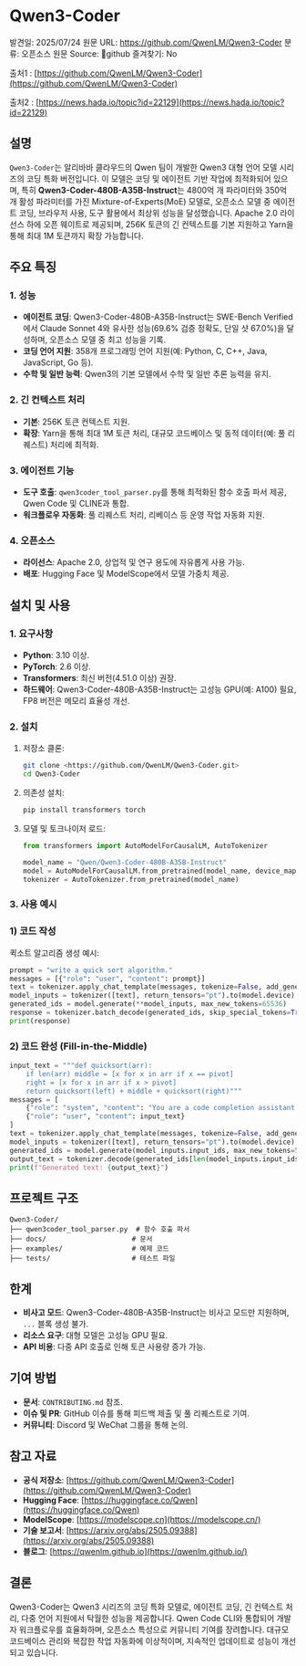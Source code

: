# Qwen3-Coder

발견일: 2025/07/24
원문 URL: https://github.com/QwenLM/Qwen3-Coder
분류: 오픈소스
원문 Source: 🔗github
즐겨찾기: No

[](https://opengraph.githubassets.com/feff673376d465a16cb6bb5a55fec3592b0fce95d6fd14a5ce8bb4ef2ce42ce3/QwenLM/Qwen3-Coder)

출처1 : [https://github.com/QwenLM/Qwen3-Coder](https://github.com/QwenLM/Qwen3-Coder)

출처2 : [https://news.hada.io/topic?id=22129](https://news.hada.io/topic?id=22129)

## 설명

`Qwen3-Coder`는 알리바바 클라우드의 Qwen 팀이 개발한 Qwen3 대형 언어 모델 시리즈의 코딩 특화 버전입니다. 이 모델은 코딩 및 에이전트 기반 작업에 최적화되어 있으며, 특히 **Qwen3-Coder-480B-A35B-Instruct**는 4800억 개 파라미터와 350억 개 활성 파라미터를 가진 Mixture-of-Experts(MoE) 모델로, 오픈소스 모델 중 에이전트 코딩, 브라우저 사용, 도구 활용에서 최상위 성능을 달성했습니다. Apache 2.0 라이선스 하에 오픈 웨이트로 제공되며, 256K 토큰의 긴 컨텍스트를 기본 지원하고 Yarn을 통해 최대 1M 토큰까지 확장 가능합니다.

## 주요 특징

### 1. 성능

- **에이전트 코딩**: Qwen3-Coder-480B-A35B-Instruct는 SWE-Bench Verified에서 Claude Sonnet 4와 유사한 성능(69.6% 검증 정확도, 단일 샷 67.0%)을 달성하며, 오픈소스 모델 중 최고 성능을 기록.
- **코딩 언어 지원**: 358개 프로그래밍 언어 지원(예: Python, C, C++, Java, JavaScript, Go 등).
- **수학 및 일반 능력**: Qwen3의 기본 모델에서 수학 및 일반 추론 능력을 유지.

### 2. 긴 컨텍스트 처리

- **기본**: 256K 토큰 컨텍스트 지원.
- **확장**: Yarn을 통해 최대 1M 토큰 처리, 대규모 코드베이스 및 동적 데이터(예: 풀 리퀘스트) 처리에 최적화.

### 3. 에이전트 기능

- **도구 호출**: `qwen3coder_tool_parser.py`를 통해 최적화된 함수 호출 파서 제공, Qwen Code 및 CLINE과 통합.
- **워크플로우 자동화**: 풀 리퀘스트 처리, 리베이스 등 운영 작업 자동화 지원.

### 4. 오픈소스

- **라이선스**: Apache 2.0, 상업적 및 연구 용도에 자유롭게 사용 가능.
- **배포**: Hugging Face 및 ModelScope에서 모델 가중치 제공.

## 설치 및 사용

### 1. 요구사항

- **Python**: 3.10 이상.
- **PyTorch**: 2.6 이상.
- **Transformers**: 최신 버전(4.51.0 이상) 권장.
- **하드웨어**: Qwen3-Coder-480B-A35B-Instruct는 고성능 GPU(예: A100) 필요, FP8 버전은 메모리 효율성 개선.

### 2. 설치

1. 저장소 클론:
    
    ```bash
    git clone <https://github.com/QwenLM/Qwen3-Coder.git>
    cd Qwen3-Coder
    
    ```
    
2. 의존성 설치:
    
    ```bash
    pip install transformers torch
    
    ```
    
3. 모델 및 토크나이저 로드:
    
    ```python
    from transformers import AutoModelForCausalLM, AutoTokenizer
    
    model_name = "Qwen/Qwen3-Coder-480B-A35B-Instruct"
    model = AutoModelForCausalLM.from_pretrained(model_name, device_map="auto")
    tokenizer = AutoTokenizer.from_pretrained(model_name)
    
    ```
    

### 3. 사용 예시

### 1) 코드 작성

퀵소트 알고리즘 생성 예시:

```python
prompt = "write a quick sort algorithm."
messages = [{"role": "user", "content": prompt}]
text = tokenizer.apply_chat_template(messages, tokenize=False, add_generation_prompt=True)
model_inputs = tokenizer([text], return_tensors="pt").to(model.device)
generated_ids = model.generate(**model_inputs, max_new_tokens=65536)
response = tokenizer.batch_decode(generated_ids, skip_special_tokens=True)[0]
print(response)

```

### 2) 코드 완성 (Fill-in-the-Middle)

```python
input_text = """def quicksort(arr):
    if len(arr) middle = [x for x in arr if x == pivot]
    right = [x for x in arr if x > pivot]
    return quicksort(left) + middle + quicksort(right)"""
messages = [
    {"role": "system", "content": "You are a code completion assistant."},
    {"role": "user", "content": input_text}
]
text = tokenizer.apply_chat_template(messages, tokenize=False, add_generation_prompt=True)
model_inputs = tokenizer([text], return_tensors="pt").to(model.device)
generated_ids = model.generate(model_inputs.input_ids, max_new_tokens=512, do_sample=False)[0]
output_text = tokenizer.decode(generated_ids[len(model_inputs.input_ids[0]):], skip_special_tokens=True)
print(f"Generated text: {output_text}")

```

## 프로젝트 구조

```
Qwen3-Coder/
├── qwen3coder_tool_parser.py  # 함수 호출 파서
├── docs/                     # 문서
├── examples/                 # 예제 코드
├── tests/                    # 테스트 파일

```

## 한계

- **비사고 모드**: Qwen3-Coder-480B-A35B-Instruct는 비사고 모드만 지원하며, `...` 블록 생성 불가.
- **리소스 요구**: 대형 모델은 고성능 GPU 필요.
- **API 비용**: 다중 API 호출로 인해 토큰 사용량 증가 가능.

## 기여 방법

- **문서**: `CONTRIBUTING.md` 참조.
- **이슈 및 PR**: GitHub 이슈를 통해 피드백 제출 및 풀 리퀘스트로 기여.
- **커뮤니티**: Discord 및 WeChat 그룹을 통해 논의.

## 참고 자료

- **공식 저장소**: [https://github.com/QwenLM/Qwen3-Coder](https://github.com/QwenLM/Qwen3-Coder)
- **Hugging Face**: [https://huggingface.co/Qwen](https://huggingface.co/Qwen)
- **ModelScope**: [https://modelscope.cn](https://modelscope.cn/)
- **기술 보고서**: [https://arxiv.org/abs/2505.09388](https://arxiv.org/abs/2505.09388)
- **블로그**: [https://qwenlm.github.io](https://qwenlm.github.io/)

## 결론

Qwen3-Coder는 Qwen3 시리즈의 코딩 특화 모델로, 에이전트 코딩, 긴 컨텍스트 처리, 다중 언어 지원에서 탁월한 성능을 제공합니다. Qwen Code CLI와 통합되어 개발자 워크플로우를 효율화하며, 오픈소스 특성으로 커뮤니티 기여를 장려합니다. 대규모 코드베이스 관리와 복잡한 작업 자동화에 이상적이며, 지속적인 업데이트로 성능이 개선되고 있습니다.